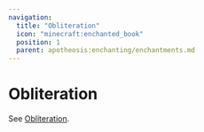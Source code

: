 ```yaml
---
navigation:
  title: "Obliteration"
  icon: "minecraft:enchanted_book"
  position: 1
  parent: apotheosis:enchanting/enchantments.md
---
```


# Obliteration

See [Obliteration](../anvil/obliteration.md).

